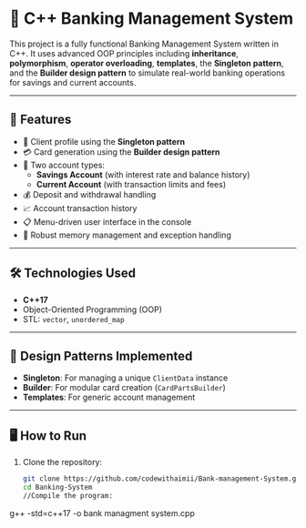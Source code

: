 # 🏦 C++ Banking Management System

This project is a fully functional Banking Management System written in C++. It uses advanced OOP principles including **inheritance**, **polymorphism**, **operator overloading**, **templates**, the **Singleton pattern**, and the **Builder design pattern** to simulate real-world banking operations for savings and current accounts.

---

## 🚀 Features

- 🧑 Client profile using the **Singleton pattern**
- 💳 Card generation using the **Builder design pattern**
- 🏦 Two account types:
  - **Savings Account** (with interest rate and balance history)
  - **Current Account** (with transaction limits and fees)
- 💰 Deposit and withdrawal handling
- 📈 Account transaction history
- 📋 Menu-driven user interface in the console
- 🧠 Robust memory management and exception handling

---

## 🛠️ Technologies Used

- **C++17**
- Object-Oriented Programming (OOP)
- STL: `vector`, `unordered_map`

---

## 🧩 Design Patterns Implemented

- **Singleton**: For managing a unique `ClientData` instance
- **Builder**: For modular card creation (`CardPartsBuilder`)
- **Templates**: For generic account management

---

## 🖥️ How to Run

1. Clone the repository:
   ```bash
   git clone https://github.com/codewithaimii/Bank-management-System.git
   cd Banking-System
   //Compile the program:
g++ -std=c++17 -o bank managment system.cpp
